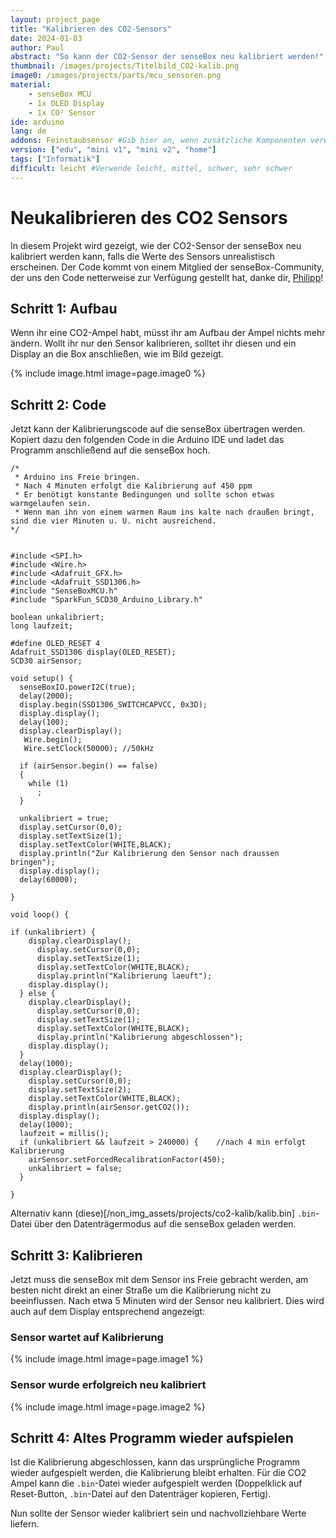 ```yaml
---
layout: project_page
title: "Kalibrieren des CO2-Sensors"
date: 2024-01-03
author: Paul
abstract: "So kann der CO2-Sensor der senseBox neu kalibriert werden!"
thumbnail: /images/projects/Titelbild_CO2-kalib.png
image0: /images/projects/parts/mcu_sensoren.png
material:
    - senseBox MCU
    - 1x OLED Display
    - 1x CO² Sensor
ide: arduino    
lang: de
addons: Feinstaubsensor #Gib hier an, wenn zusätzliche Komponenten verwendet werden
version: ["edu", "mini v1", "mini v2", "home"]
tags: ["Informatik"]
difficult: leicht #Verwende leicht, mittel, schwer, sehr schwer
---
```

# Neukalibrieren des CO2 Sensors
In diesem Projekt wird gezeigt, wie der CO2-Sensor der senseBox neu kalibriert werden kann, falls die Werte des Sensors unrealistisch erscheinen.
Der Code kommt von einem Mitglied der senseBox-Community, der uns den Code netterweise zur Verfügung gestellt hat, danke dir, [Philipp](https://forum.sensebox.de/t/co2-ampel-kalibrieren/1108)!

## Schritt 1: Aufbau
Wenn ihr eine CO2-Ampel habt, müsst ihr am Aufbau der Ampel nichts mehr ändern.
Wollt ihr nur den Sensor kalibrieren, solltet ihr diesen und ein Display an die Box anschließen, wie im Bild gezeigt.

{% include image.html image=page.image0 %}

## Schritt 2: Code
Jetzt kann der Kalibrierungscode auf die senseBox übertragen werden. Kopiert dazu den folgenden Code in die Arduino IDE und ladet das Programm anschließend auf die senseBox hoch.
```
/*
 * Arduino ins Freie bringen.
 * Nach 4 Minuten erfolgt die Kalibrierung auf 450 ppm
 * Er benötigt konstante Bedingungen und sollte schon etwas warmgelaufen sein. 
 * Wenn man ihn von einem warmen Raum ins kalte nach draußen bringt, sind die vier Minuten u. U. nicht ausreichend.
*/


#include <SPI.h>
#include <Wire.h>
#include <Adafruit_GFX.h>
#include <Adafruit_SSD1306.h>
#include "SenseBoxMCU.h"
#include "SparkFun_SCD30_Arduino_Library.h"

boolean unkalibriert;
long laufzeit;

#define OLED_RESET 4
Adafruit_SSD1306 display(OLED_RESET);
SCD30 airSensor;

void setup() {
  senseBoxIO.powerI2C(true);
  delay(2000);
  display.begin(SSD1306_SWITCHCAPVCC, 0x3D);
  display.display();
  delay(100);
  display.clearDisplay();
   Wire.begin();
   Wire.setClock(50000); //50kHz

  if (airSensor.begin() == false)
  {
    while (1)
      ;
  }

  unkalibriert = true;
  display.setCursor(0,0);
  display.setTextSize(1);
  display.setTextColor(WHITE,BLACK);
  display.println("Zur Kalibrierung den Sensor nach draussen bringen");
  display.display();
  delay(60000);

}

void loop() {

if (unkalibriert) {
    display.clearDisplay();
      display.setCursor(0,0);
      display.setTextSize(1);
      display.setTextColor(WHITE,BLACK);
      display.println("Kalibrierung laeuft");
    display.display();
  } else {
    display.clearDisplay();
      display.setCursor(0,0);
      display.setTextSize(1);
      display.setTextColor(WHITE,BLACK);
      display.println("Kalibrierung abgeschlossen");
    display.display();
  }
  delay(1000);
  display.clearDisplay();
    display.setCursor(0,0);
    display.setTextSize(2);
    display.setTextColor(WHITE,BLACK);
    display.println(airSensor.getCO2());
  display.display();
  delay(1000);
  laufzeit = millis();
  if (unkalibriert && laufzeit > 240000) {    //nach 4 min erfolgt Kalibrierung
    airSensor.setForcedRecalibrationFactor(450);
    unkalibriert = false;
  }

}
```
Alternativ kann (diese)[/non_img_assets/projects/co2-kalib/kalib.bin] `.bin`-Datei über den Datenträgermodus auf die senseBox geladen werden.
## Schritt 3: Kalibrieren
Jetzt muss die senseBox mit dem Sensor ins Freie gebracht werden, am besten nicht direkt an einer Straße um die Kalibrierung nicht zu beeinflussen. Nach etwa 5 Minuten wird der Sensor neu kalibriert. Dies wird auch auf dem Display entsprechend angezeigt:

### Sensor wartet auf Kalibrierung
{% include image.html image=page.image1 %}

### Sensor wurde erfolgreich neu kalibriert
{% include image.html image=page.image2 %}

## Schritt 4: Altes Programm wieder aufspielen
Ist die Kalibrierung abgeschlossen, kann das ursprüngliche Programm wieder aufgespielt werden, die Kalibrierung bleibt erhalten. Für die CO2 Ampel kann die `.bin`-Datei wieder aufgespielt werden (Doppelklick auf Reset-Button, `.bin`-Datei auf den Datenträger kopieren, Fertig).

Nun sollte der Sensor wieder kalibriert sein und nachvollziehbare Werte liefern.